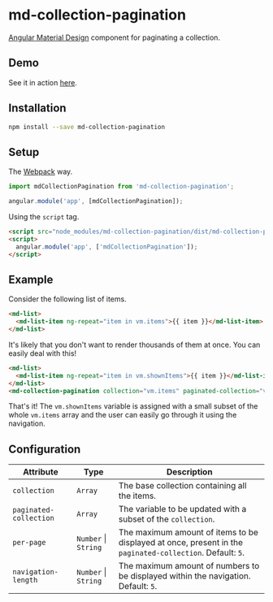 # md-collection-pagination

[Angular Material Design](https://github.com/angular/material) component for paginating a collection.

## Demo
See it in action [here](http://codepen.io/jonatanklosko/full/qRJMeq).

## Installation

```bash
npm install --save md-collection-pagination
```

## Setup

The [Webpack](https://github.com/webpack/webpack) way.

```javascript
import mdCollectionPagination from 'md-collection-pagination';

angular.module('app', [mdCollectionPagination]);
```

Using the `script` tag.

```html
<script src="node_modules/md-collection-pagination/dist/md-collection-pagination.min.js" charset="utf-8"></script>
<script>
  angular.module('app', ['mdCollectionPagination']);
</script>
```

## Example

Consider the following list of items.

```html
<md-list>
  <md-list-item ng-repeat="item in vm.items">{{ item }}</md-list-item>
</md-list>
```

It's likely that you don't want to render thousands of them at once. You can easily deal with this!

```html
<md-list>
  <md-list-item ng-repeat="item in vm.shownItems">{{ item }}</md-list-item>
</md-list>
<md-collection-pagination collection="vm.items" paginated-collection="vm.shownItems"></md-collection-pagination>
```

That's it! The `vm.shownItems` variable is assigned with a small subset of the whole `vm.items` array
and the user can easily go through it using the navigation.

## Configuration

| Attribute | Type | Description |
| --------- | ---- | ----------- |
| `collection` | `Array` | The base collection containing all the items. |
| `paginated-collection` | `Array` | The variable to be updated with a subset of the `collection`. |
| `per-page` | `Number` &#124; `String` | The maximum amount of items to be displayed at once, present in the `paginated-collection`. Default: `5`. |
| `navigation-length` | `Number` &#124; `String` | The maximum amount of numbers to be displayed within the navigation. Default: `5`. |
